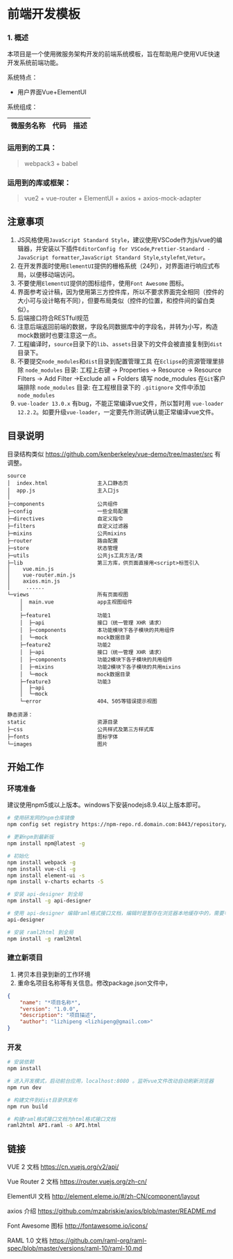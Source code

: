 # 前端开发模板

### 1. 概述
本项目是一个使用微服务架构开发的前端系统模板，旨在帮助用户使用VUE快速开发系统前端功能。

系统特点：
- 用户界面Vue+ElementUI



系统组成：

|微服务名称  |代码         |描述                                |
|------------|-------------|------------------------------------|



### 运用到的工具：
> webpack3 + babel

### 运用到的库或框架：
> vue2 + vue-router + ElementUI + axios + axios-mock-adapter

## 注意事项
1. JS风格使用`JavaScript Standard Style`，建议使用VSCode作为js/vue的编辑器，并安装以下插件`EditorConfig for VSCode`,`Prettier-Standard - JavaScript formatter`,`JavaScript Standard Style`,`stylefmt`,`Vetur`。
1. 在开发界面时使用`ElementUI`提供的栅格系统（24列），对界面进行响应式布局，以便移动端访问。
1. 不要使用`ElementUI`提供的图标组件，使用`Font Awesome` 图标。
1. 界面参考设计稿，因为使用第三方控件库，所以不要求界面完全相同（控件的大小可与设计略有不同），但要布局类似（控件的位置，和控件间的留白类似）。
1. 后端接口符合RESTful规范
1. 注意后端返回前端的数据，字段名同数据库中的字段名，并转为小写，构造mock数据时也要注意这一点。
1. 工程编译时，`source`目录下的`lib`、`assets`目录下的文件会被直接复制到`dist`目录下。
1. 不要提交`node_modules`和`dist`目录到配置管理工具
在`Eclipse`的资源管理里排除 `node_modules` 目录:
工程上右键 -> Properties -> Resource -> Resource Filters -> Add Filter ->Exclude all + Folders 填写 node_modules
在`Git`客户端排除 `node_modules` 目录:
在工程根目录下的 `.gitignore` 文件中添加 `node_modules`
1. `vue-loader 13.0.x` 有bug，不能正常编译vue文件，所以暂时用 `vue-loader 12.2.2`。如要升级`vue-loader`，一定要先作测试确认能正常编译vue文件。


## 目录说明
目录结构类似 https://github.com/kenberkeley/vue-demo/tree/master/src 有调整。

```
source
│  index.html                主入口静态页
│  app.js                    主入口js
│
├─components                 公共组件
├─config                     一些全局配置
├─directives                 自定义指令
├─filters                    自定义过滤器
├─mixins                     公共mixins
├─router                     路由配置
├─store                      状态管理
├─utils                      公共js工具方法/类
├─lib                        第三方库，供页面直接用<script>标签引入
│    vue.min.js
│    vue-router.min.js
│    axios.min.js
│     ......
└─views                      所有页面视图
    │  main.vue              app主视图组件
    │
    ├─feature1               功能1
    │  ├─api                 接口（统一管理 XHR 请求）
    │  ├─components          本功能模块下各子模块的共用组件
    │  └─mock                mock数据目录
    ├─feature2               功能2
    │  ├─api                 接口（统一管理 XHR 请求）
    │  ├─components          功能2模块下各子模块的共用组件
    │  ├─mixins              功能2模块下各子模块的共用mixins
    │  └─mock                mock数据目录
    ├─feature3               功能3
    │  ├─api
    │  └─mock
    └─error                  404、505等错误提示视图

静态资源：
static                       资源目录
├─css                        公共样式及第三方样式库
├─fonts                      图标字体
└─images                     图片
```

## 开始工作

### 环境准备
建议使用npm5或以上版本。windows下安装nodejs8.9.4以上版本即可。

```bash
# 使用研发网的npm仓库镜像
npm config set registry https://npm-repo.rd.domain.com:8443/repository/npm-public/

# 更新npm到最新版
npm install npm@latest -g

# 初始化
npm install webpack -g
npm install vue-cli -g
npm install element-ui -s
npm install v-charts echarts -S

# 安装 api-designer 到全局
npm install -g api-designer

# 使用 api-designer 编辑raml格式接口文档，编辑时是暂存在浏览器本地缓存中的，需要导出或复制到工程根目录下API.raml文件
api-designer

# 安装 raml2html 到全局
npm install -g raml2html

```

### 建立新项目
1. 拷贝本目录到新的工作环境
2. 重命名项目名称等有关信息。修改package.json文件中，

```json
{
	"name": "*项目名称*",
	"version": "1.0.0",
	"description": "项目描述",
	"author": "lizhipeng <lizhipeng@gmail.com>"
}
```

### 开发
```bash
# 安装依赖
npm install

# 进入开发模式，启动前台应用，localhost:8080 。监听vue文件改动自动刷新浏览器
npm run dev

# 构建文件到dist目录供发布
npm run build

# 构建raml格式接口文档为html格式接口文档
raml2html API.raml -o API.html
```

## 链接
VUE 2 文档
https://cn.vuejs.org/v2/api/

Vue Router 2 文档
https://router.vuejs.org/zh-cn/

ElementUI 文档
http://element.eleme.io/#/zh-CN/component/layout

axios 介绍
https://github.com/mzabriskie/axios/blob/master/README.md

Font Awesome 图标
http://fontawesome.io/icons/

RAML 1.0 文档
https://github.com/raml-org/raml-spec/blob/master/versions/raml-10/raml-10.md
